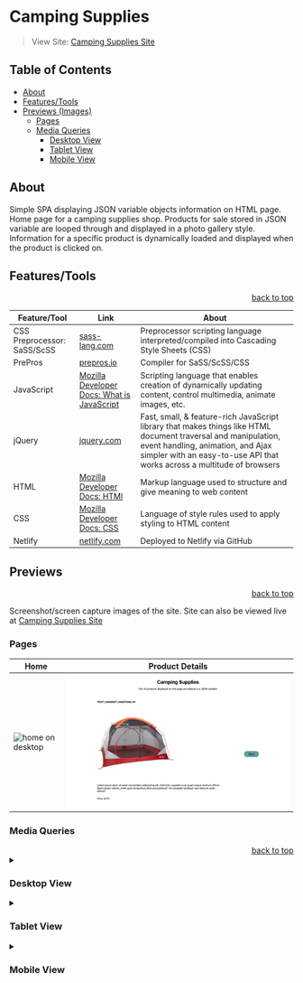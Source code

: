 # Camping Supplies

> View Site: [Camping Supplies Site](https://fanciful-cobbler-defa78.netlify.app/)

## Table of Contents
- [About](#about)
- [Features/Tools](#featurestools)
- [Previews (Images)](#previews)
    - [Pages](#pages)
    - [Media Queries](#media-queries)
       - [Desktop View](#desktop-view)
       - [Tablet View](#tablet-view)
       - [Mobile View](#mobile-view)

## About 

Simple SPA displaying JSON variable objects information on HTML page. Home page for a camping supplies shop. Products for sale stored in JSON variable are looped through and displayed in a photo gallery style. Information for a specific product is dynamically loaded and displayed when the product is clicked on.  

## Features/Tools

<div align="right"><a href="#table-of-contents">back to top</a></div>


| Feature/Tool | Link | About |
| --- | ---| ---|
| CSS Preprocessor: SaSS/ScSS | [sass-lang.com](https://sass-lang.com/) | Preprocessor scripting language interpreted/compiled into Cascading Style Sheets (CSS) |
| PrePros | [prepros.io](https://prepros.io/) | Compiler for SaSS/ScSS/CSS|
| JavaScript | [Mozilla Developer Docs: What is JavaScript](https://developer.mozilla.org/en-US/docs/Learn/JavaScript/First_steps/What_is_JavaScript) | Scripting language that enables creation of dynamically updating content, control multimedia, animate images, etc. |
| jQuery | [jquery.com](https://jquery.com/) | Fast, small, & feature-rich JavaScript library that makes things like HTML document traversal and manipulation, event handling, animation, and Ajax simpler with an easy-to-use API that works across a multitude of browsers |
| HTML | [Mozilla Developer Docs: HTMl](https://developer.mozilla.org/en-US/docs/Web/HTML) | Markup language used to structure and give meaning to web content |
| CSS | [Mozilla Developer Docs: CSS](https://developer.mozilla.org/en-US/docs/Web/CSS) | Language of style rules used to apply styling to HTML content |
| Netlify | [netlify.com](https://www.netlify.com/)| Deployed to Netlify via GitHub |

## Previews

<div align="right"><a href="#table-of-contents">back to top</a></div>

Screenshot/screen capture images of the site. Site can also be viewed live at [Camping Supplies Site](https://fanciful-cobbler-defa78.netlify.app/)

### Pages

| Home | Product Details |
| --- | --- |
| ![home on desktop](camping-supplies-imgs/desktop.png)| ![product details page on desktop](camping-supplies-imgs/product.png)|

### Media Queries

<div align="right"><a href="#table-of-contents">back to top</a></div>

<details><summary><h3>Desktop View</h3></summary>

<div align="right"><a href="#table-of-contents">back to top</a></div>


|Skip to page: | [Home](#home-on-desktop)|[Product Details](#product-details-on-desktop)|
|---| --- | --- |

#### Home on Desktop
![home on desktop](camping-supplies-imgs/desktop.png)

---

#### Product Details on Desktop
![product details page on desktop](camping-supplies-imgs/product.png)

</details>

<details><summary><h3>Tablet View</h3></summary>

<div align="right"><a href="#table-of-contents">back to top</a></div>



|Skip to page: | [Home](#home-on-tablet)|[Product Details](#product-details-on-tablet)|
|---| --- | --- |


#### Home on Tablet
![home on tablet](camping-supplies-imgs/tablet.png)

---

#### Product Details on Tablet
![product details page on tablet](camping-supplies-imgs/product-md.png)


</details>

<details><summary><h3>Mobile View</h3></summary>

|Skip to page: | [Home](#home-on-mobile)|[Product Details](#product-details-on-mobile)|
|---| --- | --- |

<div align="right"><a href="#table-of-contents">back to top</a></div>

#### Home on Mobile
![home on mobile](camping-supplies-imgs/mobile.png)

---

#### Product Details on Mobile
![product details page on mobile](camping-supplies-imgs/product-md.png)

</details>




